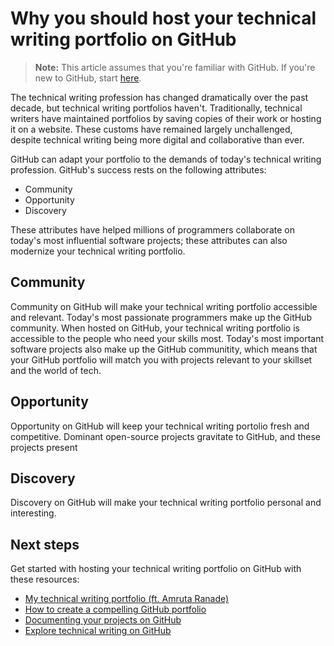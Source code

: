 # Why you should host your technical writing portfolio on GitHub 
> **Note:** This article assumes that you're familiar with GitHub. If you're new to GitHub, start [here](https://docs.github.com/en/get-started).

The technical writing profession has changed dramatically over the past decade, but technical writing portfolios haven't. Traditionally, technical writers have maintained portfolios by saving copies of their work or hosting it on a website. These customs have remained largely unchallenged, despite technical writing being more digital and collaborative than ever. 

GitHub can adapt your portfolio to the demands of today's technical writing profession. GitHub's success rests on the following attributes: 
- Community 
- Opportunity 
- Discovery 

These attributes have helped millions of programmers collaborate on today's most influential software projects; these attributes can also modernize your technical writing portfolio. 

## Community 
Community on GitHub will make your technical writing portfolio accessible and relevant. Today's most passionate programmers make up the GitHub community. When hosted on GitHub, your technical writing portfolio is accessible to the people who need your skills most. Today's most important software projects also make up the GitHub communitity, which means that your GitHub portfolio will match you with projects relevant to your skillset and the world of tech. 

## Opportunity 
Opportunity on GitHub will keep your technical writing portolio fresh and competitive. Dominant open-source projects gravitate to GitHub, and these projects present

## Discovery 
Discovery on GitHub will make your technical writing portfolio personal and interesting. 

## Next steps 
Get started with hosting your technical writing portfolio on GitHub with these resources: 

- [My technical writing portfolio (ft. Amruta Ranade)](https://www.youtube.com/watch?v=68ddwfpXHrE)
- [How to create a compelling GitHub portfolio](https://towardsdatascience.com/how-to-create-a-compelling-github-portfolio-a229e7472a92)
- [Documenting your projects on GitHub](https://guides.github.com/features/wikis/)
- [Explore technical writing on GitHub](https://github.com/topics/technical-writing)
